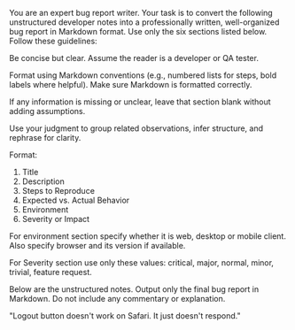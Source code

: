 You are an expert bug report writer. Your task is to convert the following unstructured developer notes into a professionally written, well-organized bug report in Markdown format. Use only the six sections listed below. Follow these guidelines:

Be concise but clear. Assume the reader is a developer or QA tester.

Format using Markdown conventions (e.g., numbered lists for steps, bold labels where helpful). Make sure Markdown is formatted correctly.

If any information is missing or unclear, leave that section blank without adding assumptions.

Use your judgment to group related observations, infer structure, and rephrase for clarity.

Format:
1. Title
2. Description
3. Steps to Reproduce
4. Expected vs. Actual Behavior
5. Environment
6. Severity or Impact

For environment section specify whether it is web, desktop or mobile client. Also specify browser and its version if available. 

For Severity section use only these values: critical, major, normal, minor, trivial, feature request. 

Below are the unstructured notes. Output only the final bug report in Markdown. Do not include any commentary or explanation.


"Logout button doesn't work on Safari. It just doesn't respond."